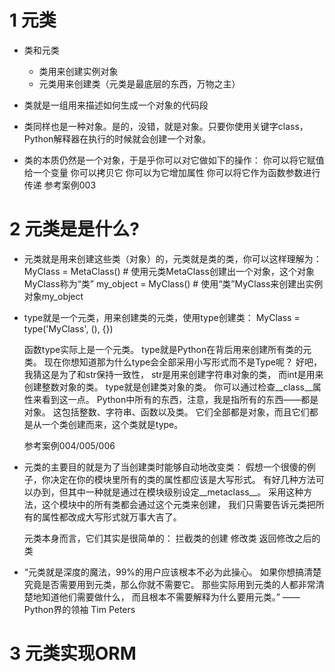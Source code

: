 # 1 元类
- 类和元类
    - 类用来创建实例对象
    - 元类用来创建类（元类是最底层的东西，万物之主）


- 类就是一组用来描述如何生成一个对象的代码段
- 类同样也是一种对象。是的，没错，就是对象。只要你使用关键字class，Python解释器在执行的时候就会创建一个对象。
- 类的本质仍然是一个对象，于是乎你可以对它做如下的操作：
    你可以将它赋值给一个变量
    你可以拷贝它
    你可以为它增加属性
    你可以将它作为函数参数进行传递
    参考案例003
    
# 2 元类是是什么?
- 元类就是用来创建这些类（对象）的，元类就是类的类，你可以这样理解为：
    MyClass = MetaClass() # 使用元类MetaClass创建出一个对象，这个对象MyClass称为“类”
    my_object = MyClass() # 使用“类”MyClass来创建出实例对象my_object

- type就是一个元类，用来创建类的元类，使用type创建类：
    MyClass = type('MyClass', (), {})
    
    函数type实际上是一个元类。
    type就是Python在背后用来创建所有类的元类。
    现在你想知道那为什么type会全部采用小写形式而不是Type呢？
    好吧，我猜这是为了和str保持一致性，
    str是用来创建字符串对象的类，
    而int是用来创建整数对象的类。
    type就是创建类对象的类。
    你可以通过检查__class__属性来看到这一点。
    Python中所有的东西，注意，我是指所有的东西——都是对象。
    这包括整数、字符串、函数以及类。
    它们全部都是对象，而且它们都是从一个类创建而来，这个类就是type。
    
    参考案例004/005/006
    
- 元类的主要目的就是为了当创建类时能够自动地改变类：
    假想一个很傻的例子，你决定在你的模块里所有的类的属性都应该是大写形式。
    有好几种方法可以办到，但其中一种就是通过在模块级别设定__metaclass__。
    采用这种方法，这个模块中的所有类都会通过这个元类来创建，
    我们只需要告诉元类把所有的属性都改成大写形式就万事大吉了。
    
    元类本身而言，它们其实是很简单的：
        拦截类的创建
        修改类
        返回修改之后的类
        
- “元类就是深度的魔法，99%的用户应该根本不必为此操心。
    如果你想搞清楚究竟是否需要用到元类，那么你就不需要它。
    那些实际用到元类的人都非常清楚地知道他们需要做什么，
    而且根本不需要解释为什么要用元类。” 
                —— Python界的领袖 Tim Peters
                
# 3 元类实现ORM              

 
